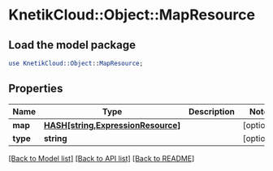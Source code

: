 # KnetikCloud::Object::MapResource

## Load the model package
```perl
use KnetikCloud::Object::MapResource;
```

## Properties
Name | Type | Description | Notes
------------ | ------------- | ------------- | -------------
**map** | [**HASH[string,ExpressionResource]**](ExpressionResource.md) |  | [optional] 
**type** | **string** |  | [optional] 

[[Back to Model list]](../README.md#documentation-for-models) [[Back to API list]](../README.md#documentation-for-api-endpoints) [[Back to README]](../README.md)


